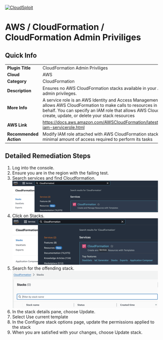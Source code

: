 [![CloudSploit](https://cloudsploit.com/img/logo-new-big-text-100.png "CloudSploit")](https://cloudsploit.com)
# AWS / CloudFormation / CloudFormation Admin Priviliges
## Quick Info
| | |
|-|-|
| **Plugin Title** | CloudFormation Admin Priviliges |
| **Cloud** | AWS |
| **Category** | CloudFormation |
| **Description** | Ensures no AWS CloudFormation stacks available in your AWS account has admin privileges. |
| **More Info** | A service role is an AWS Identity and Access Management (IAM) role that allows AWS CloudFormation to make calls to resources in a stack on your behalf. You can specify an IAM role that allows AWS CloudFormation to create, update, or delete your stack resources |
| **AWS Link** | https://docs.aws.amazon.com/AWSCloudFormation/latest/UserGuide/using-iam-servicerole.html |
| **Recommended Action** | Modify IAM role attached with AWS CloudFormation stack to provide the minimal amount of access required to perform its tasks |
## Detailed Remediation Steps
1. Log into the console.
2. Ensure you are in the region with the failing test.
3. Search services and find Cloudformation.![alt text](../../../resources/aws/cloudformation/search-cfn-service.png)
4. Click on Stacks.![alt text](../../../resources/aws/cloudformation/click-stacks.png)
5. Search for the offending stack.![alt text](../../../resources/aws/cloudformation/search-stack.png)
6. In the stack details pane, choose Update.
7. Select Use current template
8. In the Configure stack options page, update the permissions applied to the stack
9. When you are satisfied with your changes, choose Update stack.